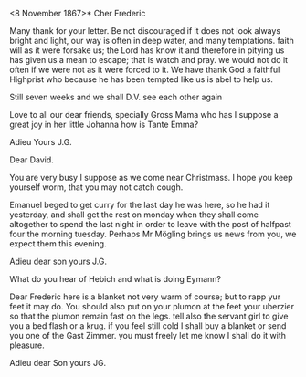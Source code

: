  <8 November 1867>*
Cher Frederic

Many thank for your letter. Be not discouraged if it does not look always bright and light, our way is often in deep water, and many temptations. faith will as it were forsake us; the Lord has know it and therefore in pitying us has given us a mean to escape; that is watch and pray. we would not do it often if we were not as it were forced to it. We have thank God a faithful Highprist who because he has been tempted like us is abel to help us.

Still seven weeks and we shall D.V. see each other again

Love to all our dear friends, specially Gross Mama who has I suppose a great joy in her little Johanna how is Tante Emma?

Adieu
 Yours J.G.


Dear David.

You are very busy I suppose as we come near Christmass. I hope you keep yourself worm, that you may not catch cough.

Emanuel beged to get curry for the last day he was here, so he had it yesterday, and shall get the rest on monday when they shall come altogether to spend the last night in order to leave with the post of halfpast four the morning tuesday. Perhaps Mr Mögling brings us news from you, we expect them this evening.

Adieu dear son
 yours J.G.

What do you hear of Hebich and what is doing Eymann?


Dear Frederic here is a blanket not very warm of course; but to rapp yur feet it may do. You should also put on your plumon at the feet your uberzier so that the plumon remain fast on the legs. tell also the servant girl to give you a bed flash or a krug. if you feel still cold I shall buy a blanket or send you one of the Gast Zimmer. you must freely let me know I shall do it with pleasure.

Adieu dear Son
 yours JG.
